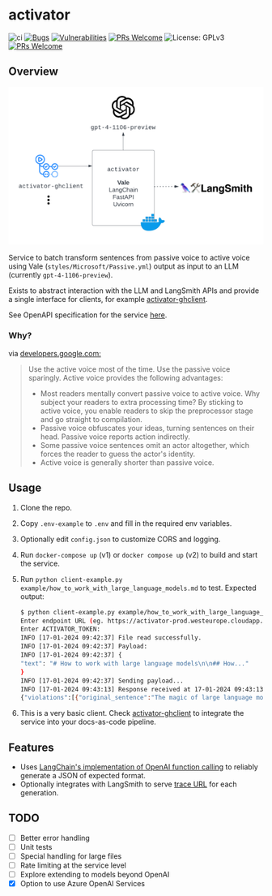 # activator

![ci](https://github.com/jonathanalgar/activator/actions/workflows/build-docker.yml/badge.svg) [![Bugs](https://sonarcloud.io/api/project_badges/measure?project=jonathanalgar_activator&metric=bugs)](https://sonarcloud.io/summary/new_code?id=jonathanalgar_activator) [![Vulnerabilities](https://sonarcloud.io/api/project_badges/measure?project=jonathanalgar_activator&metric=vulnerabilities)](https://sonarcloud.io/summary/new_code?id=jonathanalgar_activator) [![PRs Welcome](https://img.shields.io/badge/PRs-welcome-brightgreen.svg?style=flat-square)](https://makeapullrequest.com) ![License: GPLv3](https://img.shields.io/badge/license-GPLv3-blue) [![PRs Welcome](https://img.shields.io/badge/PRs-welcome-brightgreen.svg?style=flat-square)](https://makeapullrequest.com)

## Overview

[![Diagram of the system architecture of the activator microservice, showing its integration with GitHub client](activator-diag.png "Activator Architecture Diagram")](https://jonathanalgar.github.io/slides/Using%20AI%20and%20LLMs%20in%20docs-as-code%20pipelines.pdf)

Service to batch transform sentences from passive voice to active voice using Vale (`styles/Microsoft/Passive.yml`) output as input to an LLM (currently `gpt-4-1106-preview`).

Exists to abstract interaction with the LLM and LangSmith APIs and provide a single interface for clients, for example [activator-ghclient](https://github.com/jonathanalgar/activator-ghclient).

See OpenAPI specification for the service [here](https://app.swaggerhub.com/apis/JONATHANALGARGITHUB/activator/0.1).

### Why?

via [developers.google.com:](https://developers.google.com/tech-writing/one/active-voice)

> Use the active voice most of the time. Use the passive voice sparingly. Active voice provides the following advantages:
> * Most readers mentally convert passive voice to active voice. Why subject your readers to extra processing time? By sticking to active voice, you enable readers to skip the preprocessor stage and go straight to compilation.
> * Passive voice obfuscates your ideas, turning sentences on their head. Passive voice reports action indirectly.
> * Some passive voice sentences omit an actor altogether, which forces the reader to guess the actor's identity.
> * Active voice is generally shorter than passive voice.

## Usage

1. Clone the repo.
1. Copy `.env-example` to `.env` and fill in the required env variables.
1. Optionally edit `config.json` to customize CORS and logging.
1. Run `docker-compose up` (v1) or `docker compose up` (v2) to build and start the service.
1. Run `python client-example.py example/how_to_work_with_large_language_models.md` to test. Expected output:

    ```bash
    $ python client-example.py example/how_to_work_with_large_language_models.md
    Enter endpoint URL (eg. https://activator-prod.westeurope.cloudapp.azure.com:9100/activator):
    Enter ACTIVATOR_TOKEN:
    INFO [17-01-2024 09:42:37] File read successfully.
    INFO [17-01-2024 09:42:37] Payload:
    INFO [17-01-2024 09:42:37] {
    "text": "# How to work with large language models\n\n## How..."
    }
    INFO [17-01-2024 09:42:37] Sending payload...
    INFO [17-01-2024 09:43:13] Response received at 17-01-2024 09:43:13
    {"violations":[{"original_sentence":"The magic of large language models is that by being trained to minimize this prediction error over vast quantities of text, the models end up learning concepts useful for these predictions.","revised_sentence":"The magic of large language models lies in their training to minimize prediction error over vast quantities of text, which leads them to learn concepts useful for these predictions.","clear_explanation":"The subject 'their training' is chosen to emphasize the action of training the models, which is the main focus of the sentence."},{"original_sentence":"Large language models can be prompted to produce output in a few ways:","revised_sentence":"You can prompt large language models to produce output in a few ways:","clear_explanation":"The subject 'You' is chosen to directly address the reader, indicating who can perform the action of prompting the models."},{"original_sentence":"An example of each is shown below.","revised_sentence":"The article shows an example of each below.","clear_explanation":"The subject 'The article' is chosen to indicate that the article itself provides the examples."},{"original_sentence":"Instructions can be detailed, so don't be afraid to write a paragraph explicitly detailing the output you want, just stay aware of how many [tokens](https://help.openai.com/en/articles/4936856-what-are-tokens-and-how-to-count-them) the model can process.","revised_sentence":"You can write detailed instructions, so don't be afraid to write a paragraph explicitly detailing the output you want, just stay aware of how many [tokens](https://help.openai.com/en/articles/4936856-what-are-tokens-and-how-to-count-them) the model can process.","clear_explanation":"The subject 'You' is chosen to directly instruct the reader on how to write instructions for the model."},{"original_sentence":"To steer the model, try beginning a pattern or sentence that will be completed by the output you want to see.","revised_sentence":"To steer the model, begin a pattern or sentence that you want the model to complete with the desired output.","clear_explanation":"The subject 'you' is chosen to directly instruct the reader on how to guide the model's output."},{"original_sentence":"** Explicitly asking the model to produce high quality output or output as if it was written by an expert can induce the model to give higher quality answers that it thinks an expert would write.","revised_sentence":"** When you explicitly ask the model to produce high quality output or output as if an expert wrote it, you can induce the model to give higher quality answers that it thinks an expert would write.","clear_explanation":"The subject 'you' is chosen to directly instruct the reader on how to elicit higher quality answers from the model."},{"original_sentence":"This can be done by simply adding a line like \"[Let's think step by step](https://arxiv.org/abs/2205.11916)\" before each answer.","revised_sentence":"You can achieve this by simply adding a line like \"[Let's think step by step](https://arxiv.org/abs/2205.11916)\" before each answer.","clear_explanation":"The subject 'You' is chosen to directly instruct the reader on the method to prompt the model for detailed reasoning."}],"run_url":"https://smith.langchain.com/public/7250f065-cf16-4e7b-8b1e-fe03004fb949/r"}
    ```

1. This is a very basic client. Check [activator-ghclient](https://github.com/jonathanalgar/activator-ghclient) to integrate the service into your docs-as-code pipeline.

## Features

* Uses [LangChain's implementation of OpenAI function calling](https://python.langchain.com/docs/modules/model_io/output_parsers/types/pydantic) to reliably generate a JSON of expected format.
* Optionally integrates with LangSmith to serve [trace URL](https://api.python.langchain.com/en/latest/chains/langchain.chains.openai_functions.base.create_structured_output_chain.html#) for each generation.

## TODO

- [ ] Better error handling
- [ ] Unit tests
- [ ] Special handling for large files
- [ ] Rate limiting at the service level
- [ ] Explore extending to models beyond OpenAI
- [X] Option to use Azure OpenAI Services
